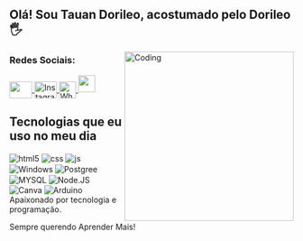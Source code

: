 ## Olá! Sou Tauan Dorileo, acostumado pelo Dorileo🖐️

<img align="right" alt="Coding" width="300" src="https://th.bing.com/th/id/R.21116158daaeb1459b4ec0758505e1ad?rik=vPMoxIc%2fQ%2fWttw&riu=http%3a%2f%2fclubedosgeeks.com.br%2fwp-content%2fuploads%2f2016%2f01%2fdormrm.gif&ehk=YnNztGdDz%2ftrBWZlRL1UY4p3ItEmN0FIcqoaVsdRcOI%3d&risl=&pid=ImgRaw&r=0">

<h3 align="left">Redes Sociais:</h3>
<p align="left">
<a href="https://www.linkedin.com/in/tauan-dorileo-a69256241/" target="_blank">
  <img align="center" src="https://cdn.jsdelivr.net/npm/simple-icons@3.0.1/icons/linkedin.svg" alt="" height="30" width="40"/>
</a>
<a href="https://www.instagram.com/t.dorileo26.12/" target="_blank">
  <img align="center" src="https://cdn.jsdelivr.net/npm/simple-icons@3.0.1/icons/instagram.svg" alt="Instagram" height="30" width="40" />
</a>
<a href="https://wa.link/thynhg" target="_blank">
  <img align="center" src="https://retovogel.ch/wp-content/uploads/2022/09/18764668.png" alt="WhatsApp" height="30" width"40" />
</a>
<a href="https://www.youtube.com/@DEVBUGS" target="blank">
  <img align="centar" src="[https://th.bing.com/th/id/R.ad388a011bc0dbf4d2e56b3172fbb3d7?rik=dMzc2K69ilPGYA&pid=ImgRaw&r=0](https://w7.pngwing.com/pngs/823/891/png-transparent-youtube-social-media-computer-icons-youtube-angle-white-rectangle.png)" alt"Youtube" height="30" width"40"/>
</a>

## Tecnologias que eu uso no meu dia
<div style="display: inline_block">
  <img align="center" alt="html5" src="https://img.shields.io/badge/HTML5-E34F26?style=for-the-badge&logo=html5&logoColor=white" />
  <img align="center" alt="css" src="https://img.shields.io/badge/CSS3-1572B6?style=for-the-badge&logo=css3&logoColor=white" />
  <img align="center" alt="js" src="https://img.shields.io/badge/JavaScript-F7DF1E?style=for-the-badge&logo=javascript&logoColor=black" />
   <img align="center" alt="Windows" src="https://img.shields.io/badge/Windows-0078D6?style=for-the-badge&logo=windows&logoColor=white" />
     <img align="center" alt="Postgree" src="https://img.shields.io/badge/PostgreSQL-316192?style=for-the-badge&logo=postgresql&logoColor=white" />
    <img align="center" alt="MYSQL" src="https://img.shields.io/badge/MySQL-00000F?style=for-the-badge&logo=mysql&logoColor=white" />
    <img align="center" alt="Node.JS" src="https://img.shields.io/badge/Node.js-43853D?style=for-the-badge&logo=node.js&logoColor=white" />
    <img align="center" alt="Canva" src="https://img.shields.io/badge/Canva-%2300C4CC.svg?&style=for-the-badge&logo=Canva&logoColor=white" />
    <img align="center" alt="Arduino" src="https://img.shields.io/badge/Arduino-00979D?style=for-the-badge&logo=Arduino&logoColor=white" />
    <img align="center" alt="" src="
  

    
## Apaixonado por tecnologia e programação.
Sempre querendo Aprender Mais!
